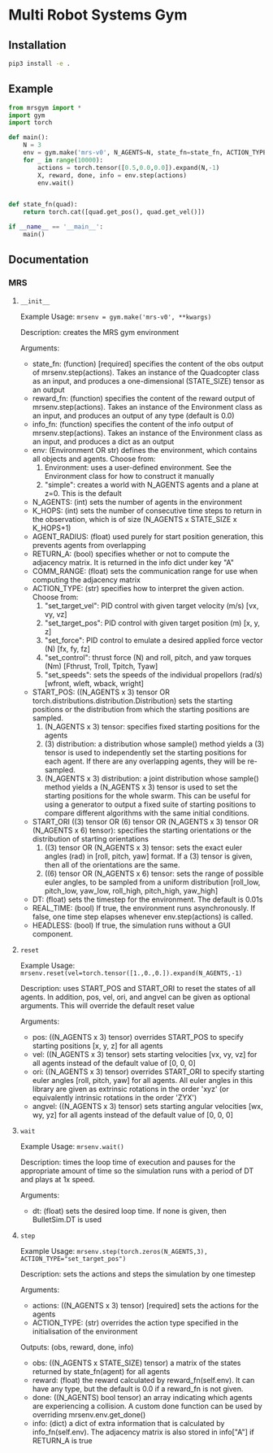 # Multi Robot Systems Gym

## Installation
```bash
pip3 install -e .
```

## Example
```python
from mrsgym import *
import gym
import torch

def main():
	N = 3
	env = gym.make('mrs-v0', N_AGENTS=N, state_fn=state_fn, ACTION_TYPE='set_target_vel')
	for _ in range(10000):
		actions = torch.tensor([0.5,0.0,0.0]).expand(N,-1)
		X, reward, done, info = env.step(actions)
		env.wait()


def state_fn(quad):
	return torch.cat([quad.get_pos(), quad.get_vel()])

if __name__ == '__main__':
	main()
```

## Documentation

### MRS
1. `__init__`
	
	Example Usage: `mrsenv = gym.make('mrs-v0', **kwargs)`
	
	Description: creates the MRS gym environment
	
	Arguments:
	- state_fn: (function) [required] specifies the content of the obs output of mrsenv.step(actions). Takes an instance of the Quadcopter class as an input, and produces a one-dimensional (STATE_SIZE) tensor as an output
	- reward_fn: (function) specifies the content of the reward output of mrsenv.step(actions). Takes an instance of the Environment class as an input, and produces an output of any type (default is 0.0)
	- info_fn: (function) specifies the content of the info output of mrsenv.step(actions). Takes an instance of the Environment class as an input, and produces a dict as an output
	- env: (Environment OR str) defines the environment, which contains all objects and agents. Choose from:
		1. Environment: uses a user-defined environment. See the Environment class for how to construct it manually
		2. "simple": creates a world with N_AGENTS agents and a plane at z=0. This is the default
	- N_AGENTS: (int) sets the number of agents in the environment
	- K_HOPS: (int) sets the number of consecutive time steps to return in the observation, which is of size (N_AGENTS x STATE_SIZE x K_HOPS+1)
	- AGENT_RADIUS: (float) used purely for start position generation, this prevents agents from overlapping
	- RETURN_A: (bool) specifies whether or not to compute the adjacency matrix. It is returned in the info dict under key "A"
	- COMM_RANGE: (float) sets the communication range for use when computing the adjacency matrix
	- ACTION_TYPE: (str) specifies how to interpret the given action. Choose from:
		1. "set_target_vel": PID control with given target velocity (m/s) [vx, vy, vz]
		2. "set_target_pos": PID control with given target position (m) [x, y, z]
		3. "set_force": PID control to emulate a desired applied force vector (N) [fx, fy, fz]
		4. "set_control": thrust force (N) and roll, pitch, and yaw torques (Nm) [Fthrust, Troll, Tpitch, Tyaw]
		5. "set_speeds": sets the speeds of the individual propellors (rad/s) [wfront, wleft, wback, wright]
	- START_POS: ((N_AGENTS x 3) tensor OR torch.distributions.distribution.Distribution) sets the starting positions or the distribution from which the starting positions are sampled.
		1. (N_AGENTS x 3) tensor: specifies fixed starting positions for the agents
		2. (3) distribution: a distribution whose sample() method yields a (3) tensor is used to independently set the starting positions for each agent. If there are any overlapping agents, they will be re-sampled.
		3. (N_AGENTS x 3) distribution: a joint distribution whose sample() method yields a (N_AGENTS x 3) tensor is used to set the starting positions for the whole swarm. This can be useful for using a generator to output a fixed suite of starting positions to compare different algorithms with the same initial conditions.
	- START_ORI ((3) tensor OR (6) tensor OR (N_AGENTS x 3) tensor OR (N_AGENTS x 6) tensor): specifies the starting orientations or the distribution of starting orientations
		1. ((3) tensor OR (N_AGENTS x 3) tensor: sets the exact euler angles (rad) in [roll, pitch, yaw] format. If a (3) tensor is given, then all of the orientations are the same.
		2. ((6) tensor OR (N_AGENTS x 6) tensor: sets the range of possible euler angles, to be sampled from a uniform distribution [roll_low, pitch_low, yaw_low, roll_high, pitch_high, yaw_high]
	- DT: (float) sets the timestep for the environment. The default is 0.01s
	- REAL_TIME: (bool) If true, the environment runs asynchronously. If false, one time step elapses whenever env.step(actions) is called.
	- HEADLESS: (bool) If true, the simulation runs without a GUI component.
	
2. `reset`
	
	Example Usage: `mrsenv.reset(vel=torch.tensor([1.,0.,0.]).expand(N_AGENTS,-1)`
	
	Description: uses START_POS and START_ORI to reset the states of all agents. In addition, pos, vel, ori, and angvel can be given as optional arguments. This will override the default reset value
	
	Arguments:
	- pos: ((N_AGENTS x 3) tensor) overrides START_POS to specify starting positions [x, y, z] for all agents
	- vel: ((N_AGENTS x 3) tensor) sets starting velocities [vx, vy, vz] for all agents instead of the default value of [0, 0, 0]
	- ori: ((N_AGENTS x 3) tensor) overrides START_ORI to specify starting euler angles [roll, pitch, yaw] for all agents. All euler angles in this library are given as extrinsic rotations in the order 'xyz' (or equivalently intrinsic rotations in the order 'ZYX')
	- angvel: ((N_AGENTS x 3) tensor) sets starting angular velocities [wx, wy, yz] for all agents instead of the default value of [0, 0, 0]
		
3. `wait`

	Example Usage: `mrsenv.wait()`
	
	Description: times the loop time of execution and pauses for the appropriate amount of time so the simulation runs with a period of DT and plays at 1x speed.
	
	Arguments:
	- dt: (float) sets the desired loop time. If none is given, then BulletSim.DT is used
		
4. `step`

	Example Usage: `mrsenv.step(torch.zeros(N_AGENTS,3), ACTION_TYPE="set_target_pos")`
	
	Description: sets the actions and steps the simulation by one timestep
	
	Arguments:
	- actions: ((N_AGENTS x 3) tensor) [required] sets the actions for the agents
	- ACTION_TYPE: (str) overrides the action type specified in the initialisation of the environment
	
	Outputs: (obs, reward, done, info)
	- obs: ((N_AGENTS x STATE_SIZE) tensor) a matrix of the states returned by state_fn(agent) for all agents
	- reward: (float) the reward calculated by reward_fn(self.env). It can have any type, but the default is 0.0 if a reward_fn is not given.
	- done: ((N_AGENTS) bool tensor) an array indicating which agents are experiencing a collision. A custom done function can be used by overriding mrsenv.env.get_done()
	- info: (dict) a dict of extra information that is calculated by info_fn(self.env). The adjacency matrix is also stored in info["A"] if RETURN_A is true
		
		
